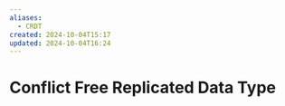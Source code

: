 ```yaml
---
aliases:
  - CRDT
created: 2024-10-04T15:17
updated: 2024-10-04T16:24
---
```


# Conflict Free Replicated Data Type
